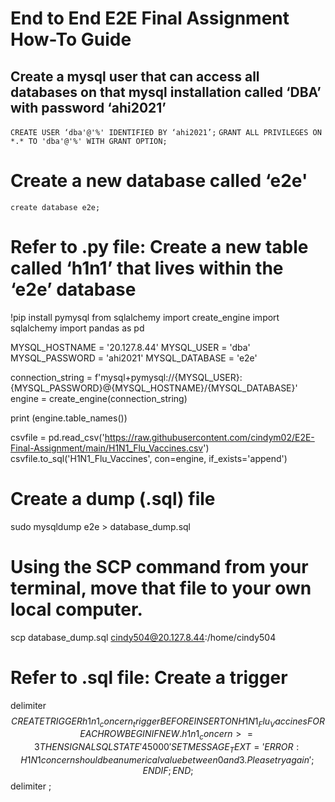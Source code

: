 # End to End E2E Final Assignment How-To Guide
 
## Create a mysql user that can access all databases on that mysql installation called ‘DBA’ with password ‘ahi2021’
`CREATE USER ‘dba'@'%' IDENTIFIED BY ‘ahi2021’;`
`GRANT ALL PRIVILEGES ON *.* TO 'dba'@'%' WITH GRANT OPTION;`

# Create a new database called ‘e2e'
`create database e2e;`
 
# Refer to .py file: Create a new table called ‘h1n1’ that lives within the ‘e2e’ database
!pip install pymysql
from sqlalchemy import create_engine
import sqlalchemy
import pandas as pd

MYSQL_HOSTNAME = '20.127.8.44'
MYSQL_USER = 'dba'
MYSQL_PASSWORD = 'ahi2021'
MYSQL_DATABASE = 'e2e'

connection_string = f'mysql+pymysql://{MYSQL_USER}:{MYSQL_PASSWORD}@{MYSQL_HOSTNAME}/{MYSQL_DATABASE}'
engine = create_engine(connection_string)

print (engine.table_names())

csvfile = pd.read_csv('https://raw.githubusercontent.com/cindym02/E2E-Final-Assignment/main/H1N1_Flu_Vaccines.csv')
csvfile.to_sql('H1N1_Flu_Vaccines', con=engine, if_exists='append')

# Create a dump (.sql) file
sudo mysqldump e2e > database_dump.sql

# Using the SCP command from your terminal, move that file to your own local computer.
scp database_dump.sql cindy504@20.127.8.44:/home/cindy504

# Refer to .sql file: Create a trigger
delimiter $$
CREATE TRIGGER h1n1_concern_trigger BEFORE INSERT ON H1N1_Flu_Vaccines
FOR EACH ROW
BEGIN
	 IF NEW.h1n1_concern >= 3 THEN
	  	SIGNAL SQLSTATE '45000'
    SET MESSAGE_TEXT = 'ERROR: H1N1 concern should be a numerical value between 0 and 3. Please try again';
	 END IF;
END; $$
delimiter ;

 
 
 
 
 
 
 
 
 
 
 

 
